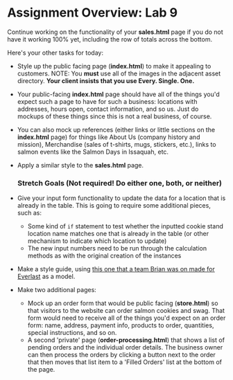 # Assignment Overview: Lab 9

Continue working on the functionality of your **sales.html** page if you do not have it working 100% yet, including the row of totals across the bottom.

Here's your other tasks for today:

- Style up the public facing page (**index.html**) to make it appealing to customers. NOTE: You **must** use all of the images in the adjacent asset directory. **Your client insists that you use Every. Single. One.**
- Your public-facing **index.html** page should have all of the things you'd expect such a page to have for such a business: locations with addresses, hours open, contact information, and so us. Just do mockups of these things since this is not a real business, of course.
- You can also mock up references (either links or little sections on the **index.html** page) for things like About Us (company history and mission), Merchandise (sales of t-shirts, mugs, stickers, etc.), links to salmon events like the Salmon Days in Issaquah, etc.

- Apply a similar style to the **sales.html** page.

	### Stretch Goals (Not required! Do either one, both, or neither)

- Give your input form functionality to update the data for a location that is already in the table. This is going to require some additional pieces, such as:
	- Some kind of `if` statement to test whether the inputted cookie stand location name matches one that is already in the table (or other mechanism to indicate which location to update)
	- The new input numbers need to be run through the calculation methods as with the original creation of the instances

- Make a style guide, using [this one that a team Brian was on made for Everlast](http://everlast.com/style-guide) as a model.

- Make two additional pages:
	- Mock up an order form that would be public facing (**store.html**) so that visitors to the website can order salmon cookies and swag. That form would need to receive all of the things you'd expect on an order form: name, address, payment info, products to order, quantities, special instructions, and so on.
	- A second 'private' page (**order-processing.html**) that shows a list of pending orders and the individual order details. The business owner can then process the orders by clicking a button next to the order that then moves that list item to a 'Filled Orders' list at the bottom of the page.
